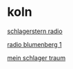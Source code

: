 # koln

[schlagerstern radio](http://schlagerstern-radio.stream.laut.fm/schlagerstern-radio)

[radio blumenberg 1](http://radio-blumenberg-1.stream.laut.fm/radio-blumenberg-1)

[mein schlager traum](http://mein_schlager_traum.stream.laut.fm/mein_schlager_traum)


